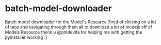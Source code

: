 # batch-model-downloader
Batch model downloader for the Model's Resource
Tired of clicking on a lot of tabs and navigating through them all to download a lot of models off of Models Resource
thank u @pmdevita for helping me with getting the pyinstaller working :]
